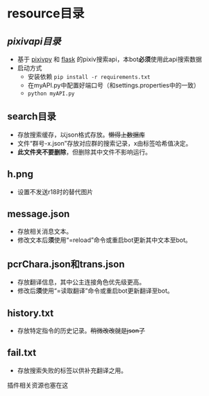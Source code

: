 # resource目录
## _pixivapi目录_
* 基于 [pixivpy](https://github.com/upbit/pixivpy) 和 [flask](https://github.com/pallets/flask) 的pixiv搜索api，本bot**必须**使用此api搜索数据
* 启动方式
  * 安装依赖 `pip install -r requirements.txt`
  * 在myAPI.py中配置好端口号（和settings.properties中的一致）
  * `python myAPI.py`
## search目录
* 存放搜索缓存，以json格式存放。~~懒得上数据库~~
* 文件“群号-x.json”存放对应群的搜索记录，x由标签哈希值决定。
* **此文件夹不要删除**，但删除其中文件不影响运行。
## h.png
* 设置不发送r18时的替代图片
## message.json
* 存放相关消息文本。
* 修改文本后**须**使用“=reload”命令或重启bot更新其中文本至bot。
## pcrChara.json和trans.json
* 存放翻译信息，其中公主连接角色优先级更高。
* 修改后**须**使用“=读取翻译”命令或重启bot更新翻译至bot。
## history.txt
* 存放特定指令的历史记录。~~稍微改改就是json了~~
## fail.txt
* 存放搜索失败的标签以供补充翻译之用。

插件相关资源也塞在这